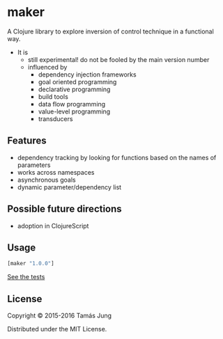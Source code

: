 
[](doc/Cima_da_Conegliano_God_the_Father.jpg)

# maker

A Clojure library to explore inversion of control technique in a functional way. 

* It is 
  * still experimental! do not be fooled by the main version number
  * influenced by
    * dependency injection frameworks
    * goal oriented programming
    * declarative programming
    * build tools
    * data flow programming
    * value-level programming
    * transducers

## Features

* dependency tracking by looking for functions based on the names of parameters
* works across namespaces
* asynchronous goals
* dynamic parameter/dependency list


## Possible future directions
* adoption in ClojureScript

## Usage
```clj
[maker "1.0.0"]
```
[See the tests](test/maker/core_test.clj)

## License

Copyright © 2015-2016 Tamás Jung

Distributed under the MIT License.
